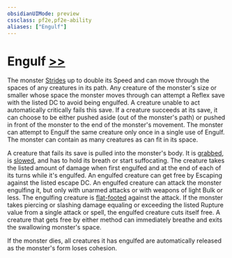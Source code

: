 ```yaml
---
obsidianUIMode: preview
cssclass: pf2e,pf2e-ability
aliases: ["Engulf"]
---
```

# Engulf [>>](/rules/core-rulebook/chapter-9-playing-the-game.md#Actions "Two-Action")

The monster [Strides](/rules/actions/stride.md) up to double its Speed and can move through the spaces of any creatures in its path. Any creature of the monster's size or smaller whose space the monster moves through can attempt a Reflex save with the listed DC to avoid being engulfed. A creature unable to act automatically critically fails this save. If a creature succeeds at its save, it can choose to be either pushed aside (out of the monster's path) or pushed in front of the monster to the end of the monster's movement. The monster can attempt to Engulf the same creature only once in a single use of Engulf. The monster can contain as many creatures as can fit in its space.

A creature that fails its save is pulled into the monster's body. It is [grabbed](/rules/conditions.md#Grabbed), is [slowed](/rules/conditions.md#Slowed), and has to hold its breath or start suffocating. The creature takes the listed amount of damage when first engulfed and at the end of each of its turns while it's engulfed. An engulfed creature can get free by Escaping against the listed escape DC. An engulfed creature can attack the monster engulfing it, but only with unarmed attacks or with weapons of light Bulk or less. The engulfing creature is [flat-footed](/rules/conditions.md#Flat-footed) against the attack. If the monster takes piercing or slashing damage equaling or exceeding the listed Rupture value from a single attack or spell, the engulfed creature cuts itself free. A creature that gets free by either method can immediately breathe and exits the swallowing monster's space.

If the monster dies, all creatures it has engulfed are automatically released as the monster's form loses cohesion.